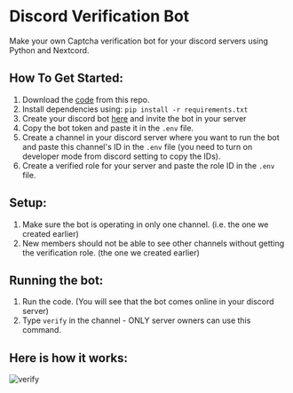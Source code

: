 # Discord Verification Bot
Make your own Captcha verification bot for your discord servers using Python and Nextcord.

## How To Get Started:
1. Download the [code](https://github.com/daparasyte/discord-verification-bot/archive/refs/heads/main.zip) from this repo. 
2. Install dependencies using: `pip install -r requirements.txt`
3. Create your discord bot [here](https://discord.com/developers/applications) and invite the bot in your server
4. Copy the bot token and paste it in the `.env` file.
5. Create a channel in your discord server where you want to run the bot and paste this channel's ID in the `.env` file (you need to turn on developer mode from discord setting to copy the IDs).
6. Create a verified role for your server and paste the role ID in the `.env` file.

## Setup:
1. Make sure the bot is operating in only one channel. (i.e. the one we created earlier)
2. New members should not be able to see other channels without getting the verification role. (the one we created earlier)

## Running the bot:
1. Run the code. (You will see that the bot comes online in your discord server)
2. Type `verify` in the channel - ONLY server owners can use this command.

## Here is how it works:
![verify](https://user-images.githubusercontent.com/62950304/174449147-63d4cafc-4bc0-44d1-8863-b43a22034989.gif)
